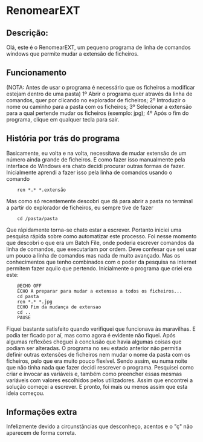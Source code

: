 # RenomearEXT
## Descrição:
Olá, este é o RenomearEXT, um pequeno programa de linha de comandos windows que permite mudar a extensão de ficheiros.

## Funcionamento
(NOTA: Antes de usar o programa é necessário que os ficheiros a modificar estejam dentro de uma pasta)
1º Abrir o programa quer através da linha de comandos, quer por clicando no explorador de ficheiros;
2º Introduzir o nome ou caminho para a pasta com os ficheiros;
3º Selecionar a extensão para a qual pertende mudar os ficheiros (exemplo: jpg);
4º Após o fim do programa, clique em qualquer tecla para sair.

## História por trás do programa
Basicamente, eu volta e na volta, necessitava de mudar extensão de um número ainda grande de ficheiros.
E como fazer isso manualmente pela interface do Windows era chato decidi procurar outras formas de fazer.
Inicialmente aprendi a fazer isso pela linha de comandos usando o comando
```
    ren *.* *.extensão
```
Mas como só recentemente descobri que dá para abrir a pasta no terminal a partir do explorador de ficheiros, eu sempre tive de fazer
```
    cd /pasta/pasta
```
Que rápidamente torna-se chato estar a escrever.
Portanto iniciei uma pesquisa rápida sobre como automatizar este processo.
Foi nesse momento que descobri o que era um Batch File, onde poderia escrever comandos da linha de comandos, que executariam por ordem.
Deve confesar que sei usar um pouco a linha de comandos mas nada de muito avançado. Mas os conhecimentos que tenho combinados com o poder da pesquisa na internet permitem fazer aquilo que pertendo.
Inícialmente o programa que criei era este:
```
    @ECHO OFF
    ECHO A preparar para mudar a extensao a todos os ficheiros...
    cd pasta
    ren *.* *.jpg
    ECHO Fim da mudança de extensao
    cd ..
    PAUSE
```
Fiquei bastante satisfeito quando verifiquei que funcionava às maravilhas.
E podia ter ficado por aí, mas como agora é evidente não fiquei.
Após algumas reflexões cheguei à conclusão que havia algumas coisas que podiam ser alteradas.
O programa no seu estado anterior não permitia definir outras extensões de ficheiros nem mudar o nome da pasta com os ficheiros, pelo que era muito pouco flexível.
Sendo assim, eu numa noite que não tinha nada que fazer decidi rescrever o programa.
Pesquisei como criar e invocar as variáveis e, também como preencher essas mesmas variáveis com valores escolhidos pelos utilizadores.
Assim que encontrei a solução começei a escrever.
E pronto, foi mais ou menos assim que esta ideia começou.

## Informações extra
Infelizmente devido a circunstâncias que desconheço, acentos e o "ç" não aparecem de forma correta.
